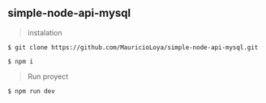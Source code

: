 ## simple-node-api-mysql
> instalation

`$ git clone https://github.com/MauricioLoya/simple-node-api-mysql.git`

`$ npm i`

> Run proyect

`$ npm run dev`
